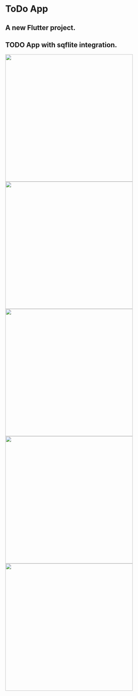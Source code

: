 

# ToDo App

## A new Flutter project.
## TODO App with sqflite integration.

<img src = "https://user-images.githubusercontent.com/64634366/114051361-a7ae1c80-98aa-11eb-80c0-a391c829ee4f.jpg" height="400">    <img src = "https://user-images.githubusercontent.com/64634366/114050883-44bc8580-98aa-11eb-9c06-56f1c675ec12.jpg" height="400">    <img src = "https://user-images.githubusercontent.com/64634366/114050888-44bc8580-98aa-11eb-9215-baa7bfa1103d.jpg" height="400">    <img src = "https://user-images.githubusercontent.com/64634366/114050889-45551c00-98aa-11eb-978a-661bb063adae.jpg" height="400">    <img src = "https://user-images.githubusercontent.com/64634366/114050892-45edb280-98aa-11eb-8f82-80ee298df06e.jpg" height="400">
